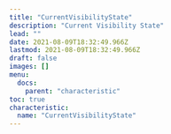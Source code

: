 ```yaml
---
title: "CurrentVisibilityState"
description: "Current Visibility State"
lead: ""
date: 2021-08-09T18:32:49.966Z
lastmod: 2021-08-09T18:32:49.966Z
draft: false
images: []
menu:
  docs:
    parent: "characteristic"
toc: true
characteristic:
  name: "CurrentVisibilityState"
---
```

